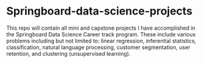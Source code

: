 # Springboard-data-science-projects
This repo will contain all mini and capstone projects I have accomplished in the Springboard Data Science Career track program. These include various problems including but not limited to: linear regression, inferential statistics, classification, natural language processing, customer segmentation, user retention, and clustering (unsupervised learning).
